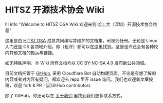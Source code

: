 # HITSZ 开源技术协会 Wiki

!!! info "Welcome to HITSZ OSA Wiki 欢迎来到 哈工大（深圳）开源技术协会维基"

这里是由 [HITSZ OSA](./about.md) 成员共同编写并维护的文档集，~~可视为社刊~~。无论是 Linux 入门还是 CS 各领域介绍，你（也许）都可以在这里找到。这里也许还会有各种校内其他文档的搬运与链接。

如无特殊声明，本 Wiki 所有文档均以 [CC BY-NC-SA 4.0](https://creativecommons.org/licenses/by-nc-sa/4.0/deed.zh) 发布到公共领域。

目前文档托管于 [GitHub](https://github.com/hitszosa/wiki), 采用 Cloudflare Bot 自动构建页面。不论是有想了解的内容或者对内容有疑问，都欢迎去 repo 里开 issue 询问。我们也欢迎新文章投稿，欢迎 fork & PR！![GitHub contributors](https://img.shields.io/github/contributors/hitszosa/wiki?logo=github&style=flat-square)

除了 GitHub，你还可以在 [关于我们](./about.md) 里找到我们更多联系方式。
